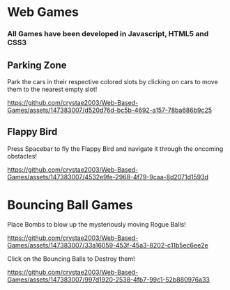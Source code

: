 # Web Games

### All Games have been developed in Javascript, HTML5 and CSS3

## Parking Zone
Park the cars in their respective colored slots by clicking on cars to move them to the nearest empty slot!

https://github.com/crystae2003/Web-Based-Games/assets/147383007/d520d76d-bc5b-4692-a157-78ba686b9c25

## Flappy Bird
Press Spacebar to fly the Flappy Bird and navigate it through the oncoming obstacles!

https://github.com/crystae2003/Web-Based-Games/assets/147383007/4532e9fe-2968-4f79-9caa-8d2071d1593d

# Bouncing Ball Games

Place Bombs to blow up the mysteriously moving Rogue Balls!

https://github.com/crystae2003/Web-Based-Games/assets/147383007/33a16059-453f-45a3-8202-c11b5ec6ee2e

Click on the Bouncing Balls to Destroy them!

https://github.com/crystae2003/Web-Based-Games/assets/147383007/997d1920-2538-4fb7-99c1-52b880976a33

